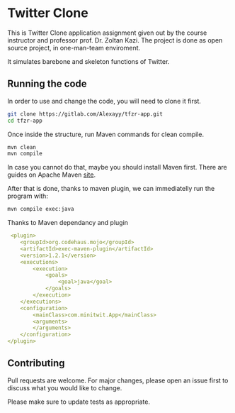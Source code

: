 # Twitter Clone

This is Twitter Clone application assignment given out by the course instructor and professor prof. Dr. Zoltan Kazi.
The project is done as open source project, in one-man-team enviroment.

It simulates barebone and skeleton functions of Twitter.

## Running the code
In order to use and change the code, you will need to clone it first.
```bash
git clone https://gitlab.com/Alexayy/tfzr-app.git
cd tfzr-app
```

Once inside the structure, run Maven commands for clean compile.
```bash
mvn clean
mvn compile
```

In case you cannot do that, maybe you should install Maven first. There are guides on Apache Maven [site](https://maven.apache.org/).

After that is done, thanks to maven plugin, we can immediatelly run the program with:

```bash
mvn compile exec:java
```

Thanks to Maven dependancy and plugin
```yml
 <plugin>
    <groupId>org.codehaus.mojo</groupId>
    <artifactId>exec-maven-plugin</artifactId>
    <version>1.2.1</version>
    <executions>
        <execution>
            <goals>
                <goal>java</goal>
            </goals>
        </execution>
    </executions>
    <configuration>
        <mainClass>com.minitwit.App</mainClass>
        <arguments>
        </arguments>
    </configuration>
</plugin>
```

## Contributing
Pull requests are welcome. For major changes, please open an issue first to discuss what you would like to change.

Please make sure to update tests as appropriate.